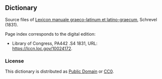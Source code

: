 ## Dictionary

Source files of [Lexicon manuale graeco-latinum et latino-graecum](https://latin-dict.github.io/dictionaries/Schrevel1831.html), Schrevel (1831).

Page index corresponds to the digital edition:

* Library of Congress, PA442 .S4 1831, URL: <https://lccn.loc.gov/10024172>.


### License

This dictionary is distributed as [Public Domain](http://creativecommons.org/publicdomain/mark/1.0/) or [CC0](LICENSE).

